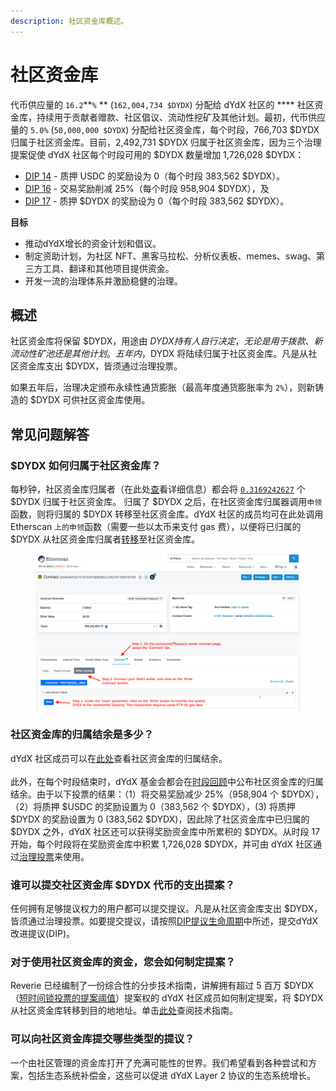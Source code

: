 ```yaml
---
description: 社区资金库概述。
---
```


# 社区资金库

代币供应量的 `16.2`**`%` ** (`162,004,734 $DYDX`) 分配给 dYdX 社区的 **** 社区资金库，持续用于贡献者赠款、社区倡议、流动性挖矿及其他计划。最初，代币供应量的 `5.0%` (`50,000,000 $DYDX`) 分配给社区资金库，每个时段，766,703 $DYDX 归属于社区资金库。目前，2,492,731 $DYDX 归属于社区资金库，因为三个治理提案促使 dYdX 社区每个时段可用的 $DYDX 数量增加 1,726,028 $DYDX：

* [DIP 14](https://dydx.community/dashboard/proposal/7) - 质押 USDC 的奖励设为 0（每个时段 383,562 $DYDX）。
* [DIP 16](https://dydx.community/dashboard/proposal/8) - 交易奖励削减 25%（每个时段 958,904 $DYDX），及
* [DIP 17](https://dydx.community/dashboard/proposal/9) - 质押 $DYDX 的奖励设为 0（每个时段 383,562 $DYDX）。



**目标**

* 推动dYdX增长的资金计划和倡议。
* 制定资助计划，为社区 NFT、黑客马拉松、分析仪表板、memes、swag、第三方工具、翻译和其他项目提供资金。
* 开发一流的治理体系并激励稳健的治理。

## 概述

社区资金库将保留 $DYDX，用途由 $DYDX 持有人自行决定，无论是用于拨款、新流动性矿池还是其他计划。五年内，$DYDX 将陆续归属于社区资金库。凡是从社区资金库支出 $DYDX，皆须通过治理投票。

如果五年后，治理决定颁布永续性通货膨胀（最高年度通货膨胀率为 `2%`），则新铸造的 $DYDX 可供社区资金库使用。

## 常见问题解答

### $DYDX 如何归属于社区资金库？

每秒钟，社区资金库归属者（在此处[查](https://docs.dydx.community/dydx-governance/resources/technical-overview#governance-architecture-overview)看详细信息）都会将 [`0.3169242627`](tel:03169242627) 个 $DYDX 归属于社区资金库。 归属了 $DYDX 之后，在社区资金库归属器调用`申领`函数，则将归属的 $DYDX 转移至社区资金库。dYdX 社区的成员均可在此处调用 Etherscan `上的申领`函数（需要一些以太币来支付 gas 费），以便将已归属的 $DYDX 从社区资金库归属者[转移](https://etherscan.io/address/0x08a90Fe0741B7DeF03fB290cc7B273F1855767D8#writeContract)至社区资金库。

<figure><img src="../.gitbook/assets/claim-function-CT-vester.png" alt=""><figcaption></figcaption></figure>

### 社区资金库的归属结余是多少？

dYdX 社区成员可以在[此处](https://dydx.shippooor.xyz/)查看社区资金库的归属结余。 \
\
此外，在每个时段结束时，dYdX 基金会都会在[时段回顾](https://dydx.foundation/blog)中公布社区资金库的归属结余。由于以下投票的结果：（1）将交易奖励减少 25%（958,904 个 $DYDX），（2）将质押 $USDC 的奖励设置为 0（383,562 个 $DYDX），(3) 将质押 $DYDX 的奖励设置为 0 (383,562 $DYDX)，因此除了社区资金库中已归属的 $DYDX 之外，dYdX 社区还可以获得奖励资金库中所累积的 $DYDX。从时段 17 开始，每个时段将在奖励资金库中积累 1,726,028 $DYDX，并可由 dYdX 社区通过[治理投票](https://docs.dydx.community/dydx-governance/voting-and-governance/governance-parameters)来使用。

### 谁可以提交社区资金库 $DYDX 代币的支出提案？

任何拥有足够提议权力的用户都可以提交提议。凡是从社区资金库支出 $DYDX，皆须通过治理投票。如要提交提议，请按照[DIP提议生命周期](../voting-and-governance/dip-proposal-lifecycle.md)中所述，提交dYdX改进提议(DIP)。

### 对于使用社区资金库的资金，您会如何制定提案？

Reverie 已经编制了一份综合性的分步技术指南，讲解拥有超过 5 百万 $DYDX（[短时间锁投票](https://docs.dydx.community/dydx-governance/voting-and-governance/governance-process#short-timelock-executor)[的提案阈值](https://docs.dydx.community/dydx-governance/voting-and-governance/governance-parameters#timelock-parameters)）提案权的 dYdX 社区成员如何制定提案，将 $DYDX 从社区资金库转移到目的地地址。单击[此处](https://app.gitbook.com/o/-MeNgGQU0ucT2xo4s8-T/s/-MeNfSkgj48hU0q8Zbjn/\~/changes/EyisuFjLIyJ7K9RzaTfJ/technical-guide-on-building-a-dydx-community-treasury-spending-proposal)查阅技术指南。

### 可以向社区资金库提交哪些类型的提议？

一个由社区管理的资金库打开了充满可能性的世界。我们希望看到各种尝试和方案，包括生态系统补偿金，这些可以促进 dYdX Layer 2 协议的生态系统增长。
